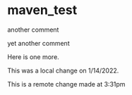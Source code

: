 # maven_test

another comment

yet another comment

Here is one more.

This was a local change on 1/14/2022.

This is a remote change made at 3:31pm
